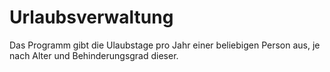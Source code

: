 # Urlaubsverwaltung

Das Programm gibt die Ulaubstage pro Jahr einer beliebigen Person aus, je     nach  Alter und Behinderungsgrad dieser.
